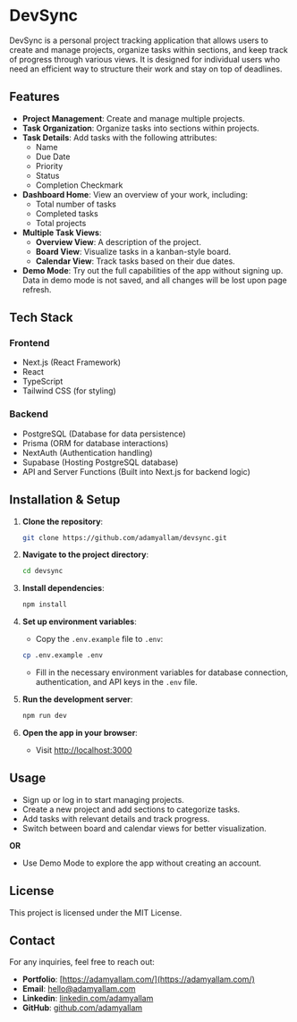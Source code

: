 # DevSync

DevSync is a personal project tracking application that allows users to create and manage projects, organize tasks within sections, and keep track of progress through various views. It is designed for individual users who need an efficient way to structure their work and stay on top of deadlines.

## Features

- **Project Management**: Create and manage multiple projects.
- **Task Organization**: Organize tasks into sections within projects.
- **Task Details**: Add tasks with the following attributes:
  - Name
  - Due Date
  - Priority
  - Status
  - Completion Checkmark
- **Dashboard Home**: View an overview of your work, including:
  - Total number of tasks
  - Completed tasks
  - Total projects
- **Multiple Task Views**:
  - **Overview View**: A description of the project.
  - **Board View**: Visualize tasks in a kanban-style board.
  - **Calendar View**: Track tasks based on their due dates.
- **Demo Mode**: Try out the full capabilities of the app without signing up. Data in demo mode is not saved, and all changes will be lost upon page refresh.

## Tech Stack

### Frontend
- Next.js (React Framework)
- React
- TypeScript
- Tailwind CSS (for styling)

### Backend
- PostgreSQL (Database for data persistence)
- Prisma (ORM for database interactions)
- NextAuth (Authentication handling)
- Supabase (Hosting PostgreSQL database)
- API and Server Functions (Built into Next.js for backend logic)

## Installation & Setup

1. **Clone the repository**:
   ```bash
   git clone https://github.com/adamyallam/devsync.git
   ```

2. **Navigate to the project directory**:
   ```bash
   cd devsync
   ```

3. **Install dependencies**:
   ```bash
   npm install
   ```

4. **Set up environment variables**:
   - Copy the `.env.example` file to `.env`:
    ```bash
    cp .env.example .env
    ```
   - Fill in the necessary environment variables for database connection, authentication, and API keys in the `.env` file.

5. **Run the development server**:
   ```bash
   npm run dev
   ```

6. **Open the app in your browser**:
   - Visit [http://localhost:3000](http://localhost:3000)

## Usage

- Sign up or log in to start managing projects.
- Create a new project and add sections to categorize tasks.
- Add tasks with relevant details and track progress.
- Switch between board and calendar views for better visualization.

**OR**

- Use Demo Mode to explore the app without creating an account.

## License

This project is licensed under the MIT License.

## Contact

For any inquiries, feel free to reach out:

- **Portfolio**: [https://adamyallam.com/](https://adamyallam.com/)
- **Email**: hello@adamyallam.com
- **Linkedin**: [linkedin.com/adamyallam](https://www.linkedin.com/in/adamyallam/)
- **GitHub**: [github.com/adamyallam](https://github.com/adamyallam)
